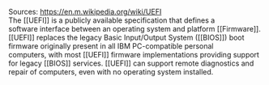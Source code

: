 Sources:
https://en.m.wikipedia.org/wiki/UEFI
\
The [[UEFI]] is a publicly available specification that defines a software interface between an operating system and platform [[Firmware]]. [[UEFI]] replaces the legacy Basic Input/Output System ([[BIOS]]) boot firmware originally present in all IBM PC-compatible personal computers, with most [[UEFI]] firmware implementations providing support for legacy [[BIOS]] services. [[UEFI]] can support remote diagnostics and repair of computers, even with no operating system installed.

